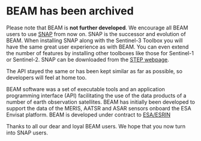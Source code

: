# BEAM has been archived

Please note that BEAM is **not further developed**.
We encourage all BEAM users to use [SNAP](https://github.com/senbox-org) from now on. SNAP is the successor and evolution of BEAM. When installing SNAP along with the 
Sentinel-3 Toolbox you will have the same great user experience as with BEAM. You can even extend the number of features by installing 
other toolboxes like those for Sentinel-1 or Sentinel-2. SNAP can be downloaded from the [STEP webpage](http://step.esa.int/main/).

The API stayed the same or has been kept similar as far as possible, so developers will feel at home too. 


BEAM software was a set of executable tools and an application
programming interface (API) facilitating the use
of the data products of a number of earth observation satellites.
BEAM has initially been developed to support the
data of the MERIS, AATSR and ASAR sensors onboard the ESA Envisat platform.
BEAM is developed under contract to [ESA/ESRIN](http://www.esa.int/About_Us/ESRIN)

Thanks to all our dear and loyal BEAM users. We hope that you now turn into SNAP users.